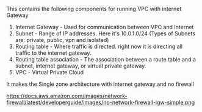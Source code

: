 This contains the following components for running VPC with internet Gateway 
1. Internet Gateway - Used for communication between VPC and Internet 
2. Subnet - Range of IP addresses. Here it's 10.0.1.0/24 (Types of Subnets are: private, public, vpn and isolated)
3. Routing table - Where traffic is directed. right now it is directing all traffic to the internet gateway. 
4. Routing table association - The association between a route table and a subnet, internet gateway, or virtual private gateway.
5. VPC - Virtual Private Cloud

It makes the Single zone architecture with internet gateway and no firewall 

https://docs.aws.amazon.com/images/network-firewall/latest/developerguide/images/no-network-firewall-igw-simple.png